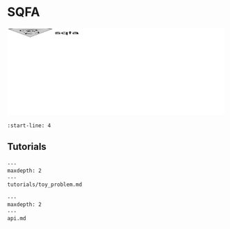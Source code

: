 # SQFA

<img src="_static/sqfa.svg" width="500" height="200">

```{include} ../../README.md
:start-line: 4
```

## Tutorials

```{toctree}
---
maxdepth: 2
---
tutorials/toy_problem.md
```


```{toctree}
---
maxdepth: 2
---
api.md
```
